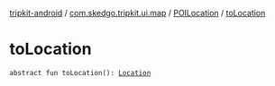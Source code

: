 [tripkit-android](../../index.md) / [com.skedgo.tripkit.ui.map](../index.md) / [POILocation](index.md) / [toLocation](./to-location.md)

# toLocation

`abstract fun toLocation(): `[`Location`](../../com.skedgo.tripkit.common.model/-location/index.md)